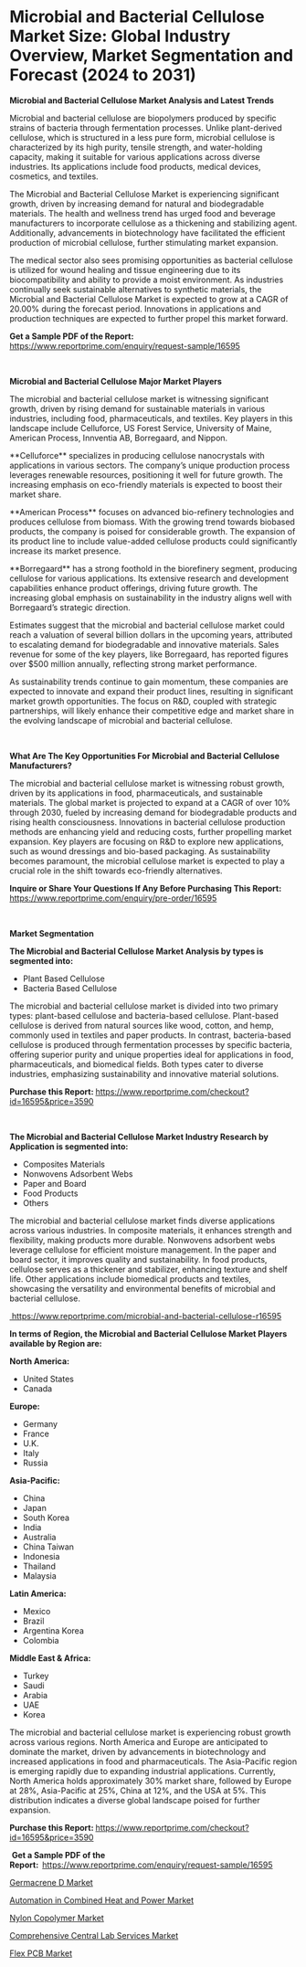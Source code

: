 <p><h1>Microbial and Bacterial Cellulose Market Size: Global Industry Overview, Market Segmentation and Forecast (2024 to 2031)</h1></p><p><strong>Microbial and Bacterial Cellulose Market Analysis and Latest Trends</strong></p>
<p><p>Microbial and bacterial cellulose are biopolymers produced by specific strains of bacteria through fermentation processes. Unlike plant-derived cellulose, which is structured in a less pure form, microbial cellulose is characterized by its high purity, tensile strength, and water-holding capacity, making it suitable for various applications across diverse industries. Its applications include food products, medical devices, cosmetics, and textiles.</p><p>The Microbial and Bacterial Cellulose Market is experiencing significant growth, driven by increasing demand for natural and biodegradable materials. The health and wellness trend has urged food and beverage manufacturers to incorporate cellulose as a thickening and stabilizing agent. Additionally, advancements in biotechnology have facilitated the efficient production of microbial cellulose, further stimulating market expansion. </p><p>The medical sector also sees promising opportunities as bacterial cellulose is utilized for wound healing and tissue engineering due to its biocompatibility and ability to provide a moist environment. As industries continually seek sustainable alternatives to synthetic materials, the Microbial and Bacterial Cellulose Market is expected to grow at a CAGR of 20.00% during the forecast period. Innovations in applications and production techniques are expected to further propel this market forward.</p></p>
<p><strong>Get a Sample PDF of the Report:&nbsp;</strong> <a href="https://www.reportprime.com/enquiry/request-sample/16595?utm_campaign=1133&utm_medium=2&utm_source=Github&utm_content=ia&utm_term=27112024&utm_id=microbial-and-bacterial-cellulose">https://www.reportprime.com/enquiry/request-sample/16595</a></p>
<p>&nbsp;</p>
<p><strong>Microbial and Bacterial Cellulose Major Market Players</strong></p>
<p><p>The microbial and bacterial cellulose market is witnessing significant growth, driven by rising demand for sustainable materials in various industries, including food, pharmaceuticals, and textiles. Key players in this landscape include Celluforce, US Forest Service, University of Maine, American Process, Innventia AB, Borregaard, and Nippon.</p><p>**Celluforce** specializes in producing cellulose nanocrystals with applications in various sectors. The company’s unique production process leverages renewable resources, positioning it well for future growth. The increasing emphasis on eco-friendly materials is expected to boost their market share.</p><p>**American Process** focuses on advanced bio-refinery technologies and produces cellulose from biomass. With the growing trend towards biobased products, the company is poised for considerable growth. The expansion of its product line to include value-added cellulose products could significantly increase its market presence.</p><p>**Borregaard** has a strong foothold in the biorefinery segment, producing cellulose for various applications. Its extensive research and development capabilities enhance product offerings, driving future growth. The increasing global emphasis on sustainability in the industry aligns well with Borregaard’s strategic direction.</p><p>Estimates suggest that the microbial and bacterial cellulose market could reach a valuation of several billion dollars in the upcoming years, attributed to escalating demand for biodegradable and innovative materials. Sales revenue for some of the key players, like Borregaard, has reported figures over $500 million annually, reflecting strong market performance.</p><p>As sustainability trends continue to gain momentum, these companies are expected to innovate and expand their product lines, resulting in significant market growth opportunities. The focus on R&D, coupled with strategic partnerships, will likely enhance their competitive edge and market share in the evolving landscape of microbial and bacterial cellulose.</p></p>
<p>&nbsp;</p>
<p><strong>What Are The Key Opportunities For Microbial and Bacterial Cellulose Manufacturers?</strong></p>
<p><p>The microbial and bacterial cellulose market is witnessing robust growth, driven by its applications in food, pharmaceuticals, and sustainable materials. The global market is projected to expand at a CAGR of over 10% through 2030, fueled by increasing demand for biodegradable products and rising health consciousness. Innovations in bacterial cellulose production methods are enhancing yield and reducing costs, further propelling market expansion. Key players are focusing on R&D to explore new applications, such as wound dressings and bio-based packaging. As sustainability becomes paramount, the microbial cellulose market is expected to play a crucial role in the shift towards eco-friendly alternatives.</p></p>
<p><strong>Inquire or Share Your Questions If Any Before Purchasing This Report:</strong> <a href="https://www.reportprime.com/enquiry/pre-order/16595?utm_campaign=1133&utm_medium=2&utm_source=Github&utm_content=ia&utm_term=27112024&utm_id=microbial-and-bacterial-cellulose">https://www.reportprime.com/enquiry/pre-order/16595</a></p>
<p>&nbsp;</p>
<p><strong>Market Segmentation</strong></p>
<p><strong>The Microbial and Bacterial Cellulose Market Analysis by types is segmented into:</strong></p>
<p><ul><li>Plant Based Cellulose</li><li>Bacteria Based Cellulose</li></ul></p>
<p><p>The microbial and bacterial cellulose market is divided into two primary types: plant-based cellulose and bacteria-based cellulose. Plant-based cellulose is derived from natural sources like wood, cotton, and hemp, commonly used in textiles and paper products. In contrast, bacteria-based cellulose is produced through fermentation processes by specific bacteria, offering superior purity and unique properties ideal for applications in food, pharmaceuticals, and biomedical fields. Both types cater to diverse industries, emphasizing sustainability and innovative material solutions.</p></p>
<p><strong>Purchase this Report:&nbsp;</strong><a href="https://www.reportprime.com/checkout?id=16595&price=3590&utm_campaign=1133&utm_medium=2&utm_source=Github&utm_content=ia&utm_term=27112024&utm_id=microbial-and-bacterial-cellulose">https://www.reportprime.com/checkout?id=16595&price=3590</a></p>
<p>&nbsp;</p>
<p><strong>The Microbial and Bacterial Cellulose Market Industry Research by Application is segmented into:</strong></p>
<p><ul><li>Composites Materials</li><li>Nonwovens Adsorbent Webs</li><li>Paper and Board</li><li>Food Products</li><li>Others</li></ul></p>
<p><p>The microbial and bacterial cellulose market finds diverse applications across various industries. In composite materials, it enhances strength and flexibility, making products more durable. Nonwovens adsorbent webs leverage cellulose for efficient moisture management. In the paper and board sector, it improves quality and sustainability. In food products, cellulose serves as a thickener and stabilizer, enhancing texture and shelf life. Other applications include biomedical products and textiles, showcasing the versatility and environmental benefits of microbial and bacterial cellulose.</p></p>
<p><a href="https://www.reportprime.com/microbial-and-bacterial-cellulose-r16595?utm_campaign=1133&utm_medium=2&utm_source=Github&utm_content=ia&utm_term=27112024&utm_id=microbial-and-bacterial-cellulose">&nbsp;https://www.reportprime.com/microbial-and-bacterial-cellulose-r16595</a></p>
<p><strong>In terms of Region, the Microbial and Bacterial Cellulose Market Players available by Region are:</strong></p>
<p>
    <p> <strong> North America: </strong>
        <ul>
            <li>United States</li>
            <li>Canada</li>
        </ul>
        </p> 
    <p> <strong> Europe: </strong>
        <ul>
            <li>Germany</li>
            <li>France</li>
            <li>U.K.</li>
            <li>Italy</li>
            <li>Russia</li>
        </ul>
        </p> 
    <p> <strong> Asia-Pacific: </strong>
        <ul>
            <li>China</li>
            <li>Japan</li>
            <li>South Korea</li>
            <li>India</li>
            <li>Australia</li>
            <li>China Taiwan</li>
            <li>Indonesia</li>
            <li>Thailand</li>
            <li>Malaysia</li>
        </ul>
        </p> 
    <p> <strong> Latin America: </strong>
        <ul>
            <li>Mexico</li>
            <li>Brazil</li>
            <li>Argentina Korea</li>
            <li>Colombia</li>
        </ul>
        </p> 
    <p> <strong> Middle East & Africa: </strong>
        <ul>
            <li>Turkey</li>
            <li>Saudi</li>
            <li>Arabia</li>
            <li>UAE</li>
            <li>Korea</li>
        </ul>
    </p>
    </p>
<p><p>The microbial and bacterial cellulose market is experiencing robust growth across various regions. North America and Europe are anticipated to dominate the market, driven by advancements in biotechnology and increased applications in food and pharmaceuticals. The Asia-Pacific region is emerging rapidly due to expanding industrial applications. Currently, North America holds approximately 30% market share, followed by Europe at 28%, Asia-Pacific at 25%, China at 12%, and the USA at 5%. This distribution indicates a diverse global landscape poised for further expansion.</p></p>
<p><strong>Purchase this Report: </strong><a href="https://www.reportprime.com/checkout?id=16595&price=3590&utm_campaign=1133&utm_medium=2&utm_source=Github&utm_content=ia&utm_term=27112024&utm_id=microbial-and-bacterial-cellulose">https://www.reportprime.com/checkout?id=16595&price=3590</a></p>
<p>&nbsp;<strong>Get a Sample PDF of the Report:&nbsp;&nbsp;</strong><a href="https://www.reportprime.com/enquiry/request-sample/16595?utm_campaign=1133&utm_medium=2&utm_source=Github&utm_content=ia&utm_term=27112024&utm_id=microbial-and-bacterial-cellulose">https://www.reportprime.com/enquiry/request-sample/16595</a></p>
<p><strong></strong></p>
<p><p><a href="https://www.linkedin.com/pulse/analyzing-germacrene-d-market-dynamics-growth-drivers-forecasted-43ffe?utm_campaign=1133&utm_medium=2&utm_source=Github&utm_content=ia&utm_term=27112024&utm_id=microbial-and-bacterial-cellulose">Germacrene D Market</a></p><p><a href="https://issuu.com/reportprime-2/docs/automation-in-combined-heat-and-pow_4146a9137ff4d4?utm_campaign=1133&utm_medium=2&utm_source=Github&utm_content=ia&utm_term=27112024&utm_id=microbial-and-bacterial-cellulose">Automation in Combined Heat and Power Market</a></p><p><a href="https://github.com/WillieWoodard/Market-Research-Report-List-7/blob/main/nylon-copolymer-market.md?utm_campaign=1133&utm_medium=2&utm_source=Github&utm_content=ia&utm_term=27112024&utm_id=microbial-and-bacterial-cellulose">Nylon Copolymer Market</a></p><p><a href="https://issuu.com/reportprime-2/docs/comprehensive-central-lab-services-_5256e5b2330c9f?utm_campaign=1133&utm_medium=2&utm_source=Github&utm_content=ia&utm_term=27112024&utm_id=microbial-and-bacterial-cellulose">Comprehensive Central Lab Services Market</a></p><p><a href="https://www.linkedin.com/pulse/flex-pcb-market-research-report-exploring-size-revenue-analysis-mumae?utm_campaign=1133&utm_medium=2&utm_source=Github&utm_content=ia&utm_term=27112024&utm_id=microbial-and-bacterial-cellulose">Flex PCB Market</a></p></p>